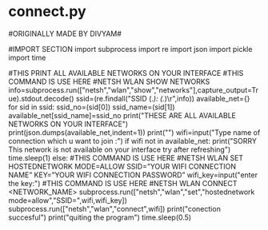 # connect.py
#ORIGINALLY MADE BY DIVYAM#

#IMPORT SECTION
import subprocess
import re
import json
import pickle
import time

#THIS PRINT ALL AVAILABLE NETWORKS ON YOUR INTERFACE
#THIS COMMAND IS USE HERE
#NETSH WLAN SHOW NETWORKS
info=subprocess.run(["netsh","wlan","show","networks"],capture_output=True).stdout.decode()
ssid=(re.findall("SSID (.*): (.*)\r",info))
available_net={}
for sid in ssid:
    ssid_no=(sid[0])
    ssid_name=(sid[1])
    available_net[ssid_name]=ssid_no
print("THESE ARE ALL AVAILABLE NETWORKS ON YOUR INTERFACE")
print(json.dumps(available_net,indent=1))
print("")
wifi=input("Type name of connection which u want to join :")
if wifi not in available_net:
    print("SORRY This network is not available on your interface try after refreshing")
    time.sleep(1)
else:
#THIS COMMAND IS USE HERE
#NETSH WLAN SET HOSTEDNETWORK MODE=ALLOW SSID=”YOUR WIFI CONNECTION NAME” KEY=”YOUR WIFI CONNECTION PASSWORD”
    wifi_key=input("enter the key:")
#THIS COMMAND IS USE HERE
#NETSH WLAN CONNECT <NETWORK_NAME> 
    subprocess.run(["netsh","wlan","set","hostednetwork mode=allow","SSID=",wifi,wifi_key])
    subprocess.run(["netsh","wlan","connect",wifi])
    print("conection succesful")
    print("quiting the program")
    time.sleep(0.5)
